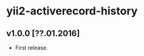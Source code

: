 yii2-activerecord-history
=========================

v1.0.0 [??.01.2016]
-------------------

- First release.